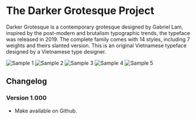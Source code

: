 # The Darker Grotesque Project

Darker Grotesque is a contemporary grotesque designed by Gabriel Lam, inspired by the post-modern and brutalism typographic trends, the typeface was released in 2019. The complete family comes with 14 styles, including 7 weights and theirs slanted version. This is an original Vietnamese typeface designed by a Vietnamese type designer.

![Sample 1](samples/1.png)
![Sample 2](samples/2.jpg)
![Sample 3](samples/3.png)
![Sample 4](samples/4.png)
![Sample 5](samples/5.png)

## Changelog

### Version 1.000

- Make available on Github.
